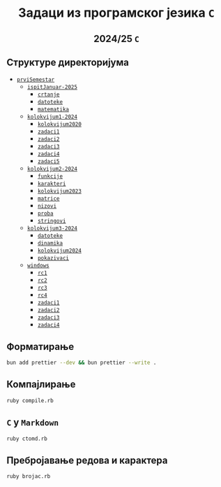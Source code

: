 # <p align="center">Задаци из програмског језика `C`</p>
## <p align="center">2024/25 `C`</p>

## Структуре директоријума

- [`prviSemestar`](prviSemestar-2024/)
  - [`ispitJanuar-2025`](prviSemestar-2024/ispitJanuar-2025/)
    - [`crtanje`](prviSemestar-2024/ispit_januar/crtanje/)
    - [`datoteke`](prviSemestar-2024/ispit_januar/datoteke/)
    - [`matematika`](prviSemestar-2024/ispit_januar/matematika/)
  - [`kolokvijum1-2024`](prviSemestar-2024/kolokvijum1-2024/)
    - [`kolokvijum2020`](prviSemestar-2024/kolokvijum1-2024/kolokvijum2020/)
    - [`zadaci1`](prviSemestar-2024/kolokvijum1-2024/zadaci1/)
    - [`zadaci2`](prviSemestar-2024/kolokvijum1-2024/zadaci2/)
    - [`zadaci3`](prviSemestar-2024/kolokvijum1-2024/zadaci3/)
    - [`zadaci4`](prviSemestar-2024/kolokvijum1-2024/zadaci4/)
    - [`zadaci5`](prviSemestar-2024/kolokvijum1-2024/zadaci5/)
  - [`kolokvijum2-2024`](prviSemestar-2024/kolokvijum2-2024/)
    - [`funkcije`](prviSemestar-2024/kolokvijum2-2024/funkcije/)
    - [`karakteri`](prviSemestar-2024/kolokvijum2-2024/karakteri/)
    - [`kolokvijum2023`](prviSemestar-2024/kolokvijum2-2024/kolokvijum2023/)
    - [`matrice`](prviSemestar-2024/kolokvijum2-2024/matrice/)
    - [`nizovi`](prviSemestar-2024/kolokvijum2-2024/nizovi/)
    - [`proba`](prviSemestar-2024/kolokvijum2-2024/proba/)
    - [`stringovi`](prviSemestar-2024/kolokvijum2-2024/stringovi/)
  - [`kolokvijum3-2024`](prviSemestar-2024/kolokvijum3-2024/)
    - [`datoteke`](prviSemestar-2024/kolokvijum3-2024/datoteke/)
    - [`dinamika`](prviSemestar-2024/kolokvijum3-2024/dinamika/)
    - [`kolokvijum2024`](prviSemestar-2024/kolokvijum3-2024/kolokvijum2024/)
    - [`pokazivaci`](prviSemestar-2024/kolokvijum3-2024/pokazivaci/)
  - [`windows`](prviSemestar-2024/windows/)
    - [`rc1`](prviSemestar-2024/windows/rc1/)
    - [`rc2`](prviSemestar-2024/windows/rc2/)
    - [`rc3`](prviSemestar-2024/windows/rc3/)
    - [`rc4`](prviSemestar-2024/windows/rc4/)
    - [`zadaci1`](prviSemestar-2024/windows/zadaci1/)
    - [`zadaci2`](prviSemestar-2024/windows/zadaci2/)
    - [`zadaci3`](prviSemestar-2024/windows/zadaci3/)
    - [`zadaci4`](prviSemestar-2024/windows/zadaci4/)

## Форматирање

```bash
bun add prettier --dev && bun prettier --write .
```

## Компајлирање

```bash
ruby compile.rb
```

## `C` у `Markdown`

```bash
ruby ctomd.rb
```

## Пребројавање редова и карактера

```bash
ruby brojac.rb
```
